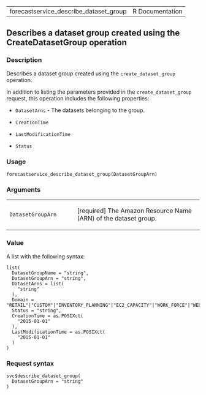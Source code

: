 <table style="width: 100%;">
<tbody>
<tr class="odd">
<td>forecastservice_describe_dataset_group</td>
<td style="text-align: right;">R Documentation</td>
</tr>
</tbody>
</table>

## Describes a dataset group created using the CreateDatasetGroup operation

### Description

Describes a dataset group created using the `create_dataset_group`
operation.

In addition to listing the parameters provided in the
`create_dataset_group` request, this operation includes the following
properties:

-   `DatasetArns` - The datasets belonging to the group.

-   `CreationTime`

-   `LastModificationTime`

-   `Status`

### Usage

    forecastservice_describe_dataset_group(DatasetGroupArn)

### Arguments

<table>
<colgroup>
<col style="width: 35%" />
<col style="width: 65%" />
</colgroup>
<tbody>
<tr class="odd">
<td><code
id="forecastservice_describe_dataset_group_:_DatasetGroupArn">DatasetGroupArn</code></td>
<td><p>[required] The Amazon Resource Name (ARN) of the dataset
group.</p></td>
</tr>
</tbody>
</table>

### Value

A list with the following syntax:

    list(
      DatasetGroupName = "string",
      DatasetGroupArn = "string",
      DatasetArns = list(
        "string"
      ),
      Domain = "RETAIL"|"CUSTOM"|"INVENTORY_PLANNING"|"EC2_CAPACITY"|"WORK_FORCE"|"WEB_TRAFFIC"|"METRICS",
      Status = "string",
      CreationTime = as.POSIXct(
        "2015-01-01"
      ),
      LastModificationTime = as.POSIXct(
        "2015-01-01"
      )
    )

### Request syntax

    svc$describe_dataset_group(
      DatasetGroupArn = "string"
    )

